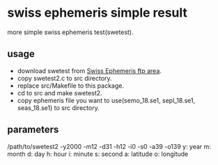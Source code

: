 # swiss ephemeris simple result
more simple swiss ephemeris test(swetest).

## usage
- download swetest from [Swiss Ephemeris ftp area](ftp://ftp.astro.com/pub/swisseph).
- copy swetest2.c to src directory.
- replace src/Makefile to this package.
- cd to src and make swetest2.
- copy ephemeris file you want to use(semo_18.se1, sepl_18.se1, seas_18.se1) to src directory.

## parameters
/path/to/swetest2 -y2000 -m12 -d31 -h12 -i0 -s0 -a39 -o139 
y: year
m: month
d: day
h: hour
i: minute
s: second
a: latitude
o: longitude
